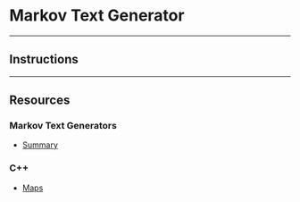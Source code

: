 # Markov Text Generator

---

## Instructions

---

## Resources

### Markov Text Generators
* [Summary](http://stackoverflow.com/questions/4081662/explain-markov-chain-algorithm-in-laymans-terms)

### C++
* [Maps](http://www.cplusplus.com/reference/map/map/)
